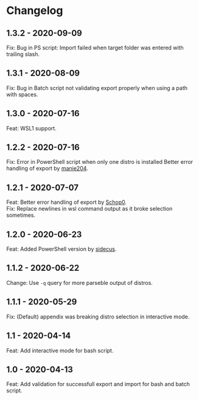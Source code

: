 # Changelog

## 1.3.2 - 2020-09-09
Fix: Bug in PS script: Import failed when target folder was entered with trailing slash.

## 1.3.1 - 2020-08-09
Fix: Bug in Batch script not validating export properly when using a path with spaces.

## 1.3.0 - 2020-07-16
Feat: WSL1 support.

## 1.2.2 - 2020-07-16
Fix: Error in PowerShell script when only one distro is installed Better error handling of export by [manie204](https://github.com/manie204).

## 1.2.1 - 2020-07-07
Feat: Better error handling of export by [Schop0](https://github.com/Schop0). \
Fix: Replace newlines in wsl command output as it broke selection sometimes.

## 1.2.0 - 2020-06-23
Feat: Added PowerShell version by [sidecus](https://github.com/sidecus).

## 1.1.2 - 2020-06-22
Change: Use `-q` query for more parseble output of distros.

## 1.1.1 - 2020-05-29
Fix: (Default) appendix was breaking distro selection in interactive mode.

## 1.1 - 2020-04-14
Feat: Add interactive mode for bash script.

## 1.0 - 2020-04-13
Feat: Add validation for successfull export and import for bash and batch script.
